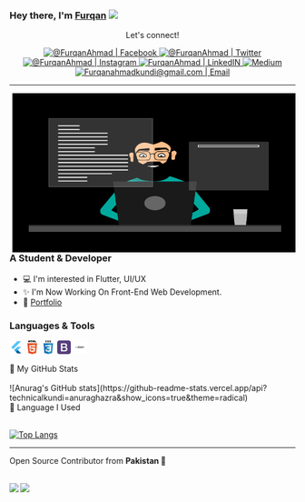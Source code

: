 ### Hey there, I'm  [Furqan](https://web.facebook.com/furqanahmadkundi/) <img src="https://media.giphy.com/media/hvRJCLFzcasrR4ia7z/giphy.gif" width="25px">
<div align="center">
    
  <!-- Social Start -->
    
<p align="center">Let's connect!</p>
     
<a href="https://www.facebook.com/FurqanAhmadkundi">
<img  alt="@FurqanAhmad | Facebook" src="https://img.shields.io/badge/facebook-%231877F2.svg?&style=for-the-badge&logo=facebook&logoColor=white" />
</a>     
<a href="https://twitter.com/technicalkundi">
<img alt="@FurqanAhmad | Twitter" src="https://img.shields.io/badge/twitter-%231DA1F2.svg?&style=for-the-badge&logo=twitter&logoColor=white" />
</a>
<a href="https://www.instagram.com/technicalkundi">
<img alt="@FurqanAhmad | Instagram"  src="https://img.shields.io/badge/instagram-%23E4405F.svg?&style=for-the-badge&logo=instagram&logoColor=white" />
</a>
<a href="https://www.linkedin.com/in/technicalkundi/">
<img alt="FurqanAhmad | LinkedIN"  src="https://img.shields.io/badge/linkedin-%230077B5.svg?&style=for-the-badge&logo=linkedin&logoColor=white" />
</a>
<a href="https://medium.com/@FurqanAhmadkundi" target="_blank">
<img src = "https://img.shields.io/badge/medium-%2312100E.svg?&style=for-the-badge&logo=medium&logoColor=white" alt = "Medium" />
</a>
<a href="mailto:Furqanahmadkundi@gmail.com">
<img  alt="Furqanahmadkundi@gmail.com | Email" src="https://img.shields.io/badge/gmail-%231DA1F2.svg?&style=for-the-badge&logo=gmail&logoColor=white&color=B23121" />
</a>
</div>
 <!-- Social End -->
<hr>

<!-- Gif Picture -->
<img align="right" alt="GIF" src="Furqan.gif" width="499" height="280" />




### A Student & Developer
- 💻 I'm interested in Flutter, UI/UX
- ✨ I'm Now Working On Front-End Web Development.
- 📄 [Portfolio](https://technicalkundi.github.io/)


### Languages & Tools
<code><img width=24px src="https://raw.githubusercontent.com/github/explore/80688e429a7d4ef2fca1e82350fe8e3517d3494d/topics/flutter/flutter.png"></code>
<code><img width=24px src="https://raw.githubusercontent.com/github/explore/80688e429a7d4ef2fca1e82350fe8e3517d3494d/topics/html/html.png"></code>
<code><img width=24px src="https://raw.githubusercontent.com/github/explore/80688e429a7d4ef2fca1e82350fe8e3517d3494d/topics/css/css.png"></code>
<code><img width=24px src="https://raw.githubusercontent.com/github/explore/80688e429a7d4ef2fca1e82350fe8e3517d3494d/topics/bootstrap/bootstrap.png"></code>
<code><img width=24px src="https://raw.githubusercontent.com/github/explore/80688e429a7d4ef2fca1e82350fe8e3517d3494d/topics/jquery/jquery.png"></code>



<summary>📝 My GitHub Stats</summary>
<br>
![Anurag's GitHub stats](https://github-readme-stats.vercel.app/api?technicalkundi=anuraghazra&show_icons=true&theme=radical)
<br>
    
<summary>📝 Language I Used</summary>
<br>
  
[![Top Langs](https://github-readme-stats.vercel.app/api/top-langs/?username=technicalkundi)](https://github.com/technicalkundi/github-readme-stats)

<hr>
Open Source Contributor from <b>Pakistan<b> 💚
<br> <br>   

![](https://visitor-badge.glitch.me/badge?page_id=technicalkundi.technicalkundi) <img src="https://badges.pufler.dev/years/technicalkundi/">
    
    




</b></b></article>


<!---
technicalkundi/technicalkundi is a ✨ special ✨ repository because its `README.md` (this file) appears on your GitHub profile.
You can click the Preview link to take a look at your changes.
--->
